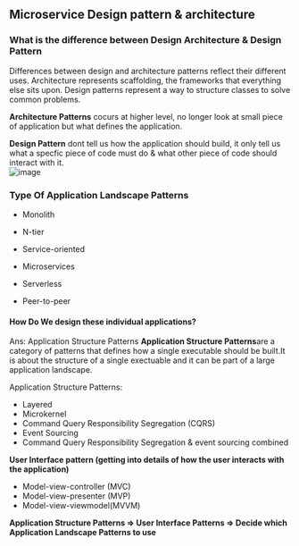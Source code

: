 ## Microservice Design pattern & architecture
### What is the difference between Design Architecture & Design Pattern
Differences between design and architecture patterns reflect their different uses. Architecture represents scaffolding, the frameworks that everything else sits upon. Design patterns represent a way to structure classes to solve common problems.

**Architecture Patterns** cocurs at higher level, no longer look at small piece of application but what defines the application.

**Design Pattern** dont tell us how the application should build, it only tell us what a specfic piece of code must do & what other piece of code should interact with it.
<br>
![image](https://user-images.githubusercontent.com/56182367/186626222-eb0cdf76-5db9-41a0-83bc-abba4b9926ca.png)

### Type Of Application Landscape Patterns
- Monolith


- N-tier


- Service-oriented


- Microservices


- Serverless


- Peer-to-peer

#### How Do We design these individual applications?
Ans: Application Structure Patterns
**Application Structure Patterns**are a category of patterns that defines how a single executable should be built.It is about the structure of a single exectuable and it can be part of a large application landscape.

Application Structure Patterns:
- Layered
- Microkernel
- Command Query Responsibility Segregation (CQRS)
- Event Sourcing
- Command Query Responsibility Segregation & event sourcing combined

**User Interface pattern (getting into details of how the user interacts with the application)**
- Model-view-controller (MVC)
- Model-view-presenter (MVP)
- Model-view-viewmodel(MVVM)

**Application Structure Patterns => User Interface Patterns => Decide which Application Landscape Patterns to use**




